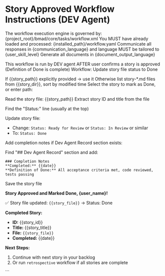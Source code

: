 # Story Approved Workflow Instructions (DEV Agent)

<critical>The workflow execution engine is governed by: {project_root}/bmad/core/tasks/workflow.xml</critical>
<critical>You MUST have already loaded and processed: {installed_path}/workflow.yaml</critical>
<critical>Communicate all responses in {communication_language} and language MUST be tailored to {user_skill_level}</critical>
<critical>Generate all documents in {document_output_language}</critical>

<workflow>

<critical>This workflow is run by DEV agent AFTER user confirms a story is approved (Definition of Done is complete)</critical>
<critical>Workflow: Update story file status to Done</critical>

<step n="1" goal="Locate story and update to Done status">

<action>If {{story_path}} explicitly provided → use it</action>
<action>Otherwise list story-\*.md files from {{story_dir}}, sort by modified time</action>
<ask>Select the story to mark as Done, or enter path:</ask>

<action>Read the story file: {{story_path}}</action>
<action>Extract story ID and title from the file</action>

<action>Find the "Status:" line (usually at the top)</action>

<action>Update story file:</action>

- Change: `Status: Ready for Review` or `Status: In Review` or similar
- To: `Status: Done`

<action>Add completion notes if Dev Agent Record section exists:</action>

Find "## Dev Agent Record" section and add:

```
### Completion Notes
**Completed:** {{date}}
**Definition of Done:** All acceptance criteria met, code reviewed, tests passing
```

<action>Save the story file</action>

</step>

<step n="2" goal="Confirm completion to user">

<output>**Story Approved and Marked Done, {user_name}!**

✅ Story file updated: `{{story_file}}` → Status: Done

**Completed Story:**

- **ID:** {{story_id}}
- **Title:** {{story_title}}
- **File:** `{{story_file}}`
- **Completed:** {{date}}

**Next Steps:**

1. Continue with next story in your backlog
2. Or run `retrospective` workflow if all stories are complete
   </output>

</step>

</workflow>
```
